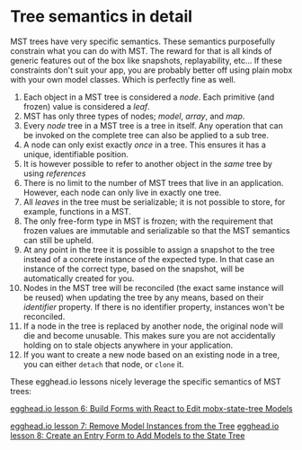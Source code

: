 # Tree semantics in detail

MST trees have very specific semantics. These semantics purposefully constrain what you can do with MST. The reward for that is all kinds of generic features out of the box like snapshots, replayability, etc... If these constraints don't suit your app, you are probably better off using plain mobx with your own model classes. Which is perfectly fine as well.

1. Each object in a MST tree is considered a _node_. Each primitive \(and frozen\) value is considered a _leaf_.
2. MST has only three types of nodes; _model_, _array_, and _map_.
3. Every _node_ tree in a MST tree is a tree in itself. Any operation that can be invoked on the complete tree can also be applied to a sub tree.
4. A node can only exist exactly _once_ in a tree. This ensures it has a unique, identifiable position.
5. It is however possible to refer to another object in the _same_ tree by using _references_
6. There is no limit to the number of MST trees that live in an application. However, each node can only live in exactly one tree.
7. All _leaves_ in the tree must be serializable; it is not possible to store, for example, functions in a MST.
8. The only free-form type in MST is frozen; with the requirement that frozen values are immutable and serializable so that the MST semantics can still be upheld.
9. At any point in the tree it is possible to assign a snapshot to the tree instead of a concrete instance of the expected type. In that case an instance of the correct type, based on the snapshot, will be automatically created for you.
10. Nodes in the MST tree will be reconciled \(the exact same instance will be reused\) when updating the tree by any means, based on their _identifier_ property. If there is no identifier property, instances won't be reconciled.
11. If a node in the tree is replaced by another node, the original node will die and become unusable. This makes sure you are not accidentally holding on to stale objects anywhere in your application.
12. If you want to create a new node based on an existing node in a tree, you can either `detach` that node, or `clone` it.

These egghead.io lessons nicely leverage the specific semantics of MST trees:

[egghead.io lesson 6: Build Forms with React to Edit mobx-state-tree Models](https://egghead.io/lessons/react-build-forms-with-react-to-edit-mobx-state-tree-models)

[egghead.io lesson 7: Remove Model Instances from the Tree](https://egghead.io/lessons/react-remove-model-instances-from-the-tree) [egghead.io lesson 8: Create an Entry Form to Add Models to the State Tree](https://egghead.io/lessons/react-create-an-entry-form-to-add-models-to-the-state-tree)

